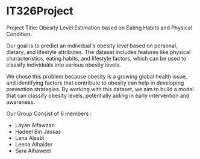 # IT326Project
Project Title: Obesity Level Estimation based on Eating Habits and Physical Condition.

Our goal is to predict an individual's obesity level based on personal, dietary, and lifestyle attributes. The dataset includes features like physical characteristics, eating habits, and lifestyle factors, which can be used to classify individuals into various obesity levels.

We chose this problem because obesity is a growing global health issue, and identifying factors that contribute to obesity can help in developing prevention strategies. By working with this dataset, we aim to build a model that can classify obesity levels, potentially aiding in early intervention and awareness.

Our Group Consist of 6 members :

- Layan Alfawzan
- Hadeel Bin Jassas
- Lena Alsabi
- Leena Alhaider
- Sara Alhaweel
  
